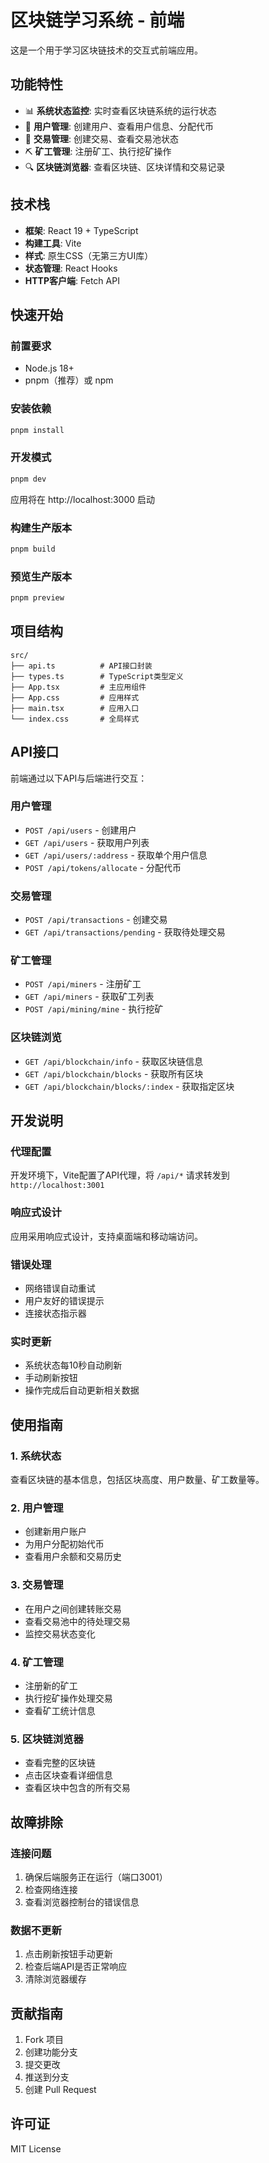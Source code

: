 # 区块链学习系统 - 前端

这是一个用于学习区块链技术的交互式前端应用。

## 功能特性

- 📊 **系统状态监控**: 实时查看区块链系统的运行状态
- 👥 **用户管理**: 创建用户、查看用户信息、分配代币
- 💸 **交易管理**: 创建交易、查看交易池状态
- ⛏️ **矿工管理**: 注册矿工、执行挖矿操作
- 🔍 **区块链浏览器**: 查看区块链、区块详情和交易记录

## 技术栈

- **框架**: React 19 + TypeScript
- **构建工具**: Vite
- **样式**: 原生CSS（无第三方UI库）
- **状态管理**: React Hooks
- **HTTP客户端**: Fetch API

## 快速开始

### 前置要求

- Node.js 18+
- pnpm（推荐）或 npm

### 安装依赖

```bash
pnpm install
```

### 开发模式

```bash
pnpm dev
```

应用将在 http://localhost:3000 启动

### 构建生产版本

```bash
pnpm build
```

### 预览生产版本

```bash
pnpm preview
```

## 项目结构

```
src/
├── api.ts          # API接口封装
├── types.ts        # TypeScript类型定义
├── App.tsx         # 主应用组件
├── App.css         # 应用样式
├── main.tsx        # 应用入口
└── index.css       # 全局样式
```

## API接口

前端通过以下API与后端进行交互：

### 用户管理
- `POST /api/users` - 创建用户
- `GET /api/users` - 获取用户列表
- `GET /api/users/:address` - 获取单个用户信息
- `POST /api/tokens/allocate` - 分配代币

### 交易管理
- `POST /api/transactions` - 创建交易
- `GET /api/transactions/pending` - 获取待处理交易

### 矿工管理
- `POST /api/miners` - 注册矿工
- `GET /api/miners` - 获取矿工列表
- `POST /api/mining/mine` - 执行挖矿

### 区块链浏览
- `GET /api/blockchain/info` - 获取区块链信息
- `GET /api/blockchain/blocks` - 获取所有区块
- `GET /api/blockchain/blocks/:index` - 获取指定区块

## 开发说明

### 代理配置

开发环境下，Vite配置了API代理，将 `/api/*` 请求转发到 `http://localhost:3001`

### 响应式设计

应用采用响应式设计，支持桌面端和移动端访问。

### 错误处理

- 网络错误自动重试
- 用户友好的错误提示
- 连接状态指示器

### 实时更新

- 系统状态每10秒自动刷新
- 手动刷新按钮
- 操作完成后自动更新相关数据

## 使用指南

### 1. 系统状态
查看区块链的基本信息，包括区块高度、用户数量、矿工数量等。

### 2. 用户管理
- 创建新用户账户
- 为用户分配初始代币
- 查看用户余额和交易历史

### 3. 交易管理
- 在用户之间创建转账交易
- 查看交易池中的待处理交易
- 监控交易状态变化

### 4. 矿工管理
- 注册新的矿工
- 执行挖矿操作处理交易
- 查看矿工统计信息

### 5. 区块链浏览器
- 查看完整的区块链
- 点击区块查看详细信息
- 查看区块中包含的所有交易

## 故障排除

### 连接问题
1. 确保后端服务正在运行（端口3001）
2. 检查网络连接
3. 查看浏览器控制台的错误信息

### 数据不更新
1. 点击刷新按钮手动更新
2. 检查后端API是否正常响应
3. 清除浏览器缓存

## 贡献指南

1. Fork 项目
2. 创建功能分支
3. 提交更改
4. 推送到分支
5. 创建 Pull Request

## 许可证

MIT License
